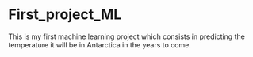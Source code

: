# First_project_ML

This is my first machine learning project which consists in predicting the temperature it will be in Antarctica in the years to come.
